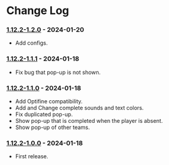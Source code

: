 # Change Log

### [1.12.2-1.2.0](https://github.com/KatatsumuriPan/BetterQuestPopup/releases/tag/1.12.2-1.2.0) - 2024-01-20

- Add configs.

### [1.12.2-1.1.1](https://github.com/KatatsumuriPan/BetterQuestPopup/releases/tag/1.12.2-1.1.1) - 2024-01-18

- Fix bug that pop-up is not shown.

### [1.12.2-1.1.0](https://github.com/KatatsumuriPan/BetterQuestPopup/releases/tag/1.12.2-1.1.0) - 2024-01-18

- Add Optifine compatibility.
- Add and Change complete sounds and text colors.
- Fix duplicated pop-up.
- Show pop-up that is completed when the player is absent.
- Show pop-up of other teams.

### [1.12.2-1.0.0](https://github.com/KatatsumuriPan/BetterQuestPopup/releases/tag/1.12.2-1.0.0) - 2024-01-18

- First release.
